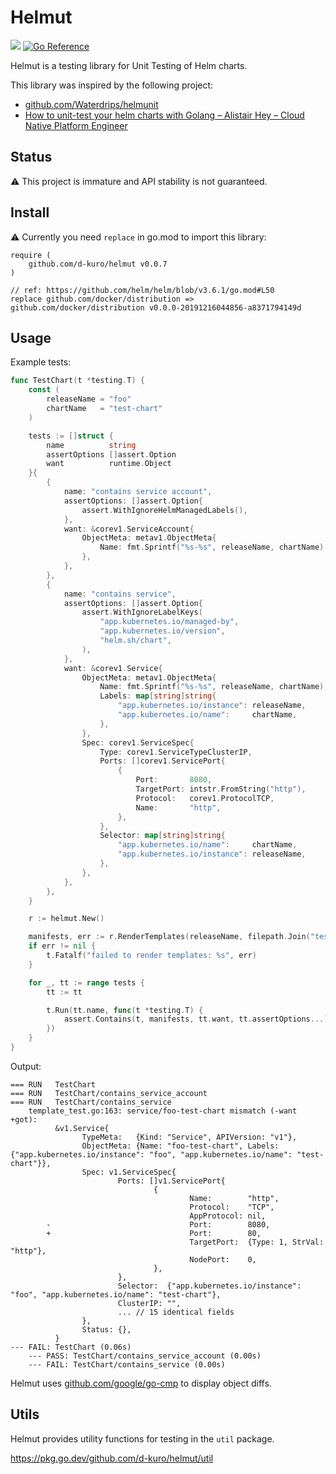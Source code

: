 # Helmut

![](https://github.com/d-kuro/helmut/workflows/main/badge.svg)
[![Go Reference](https://pkg.go.dev/badge/github.com/d-kuro/helmut.svg)](https://pkg.go.dev/github.com/d-kuro/helmut)

Helmut is a testing library for Unit Testing of Helm charts.

This library was inspired by the following project:

* [github.com/Waterdrips/helmunit](https://github.com/Waterdrips/helmunit)
* [How to unit-test your helm charts with Golang – Alistair Hey – Cloud Native Platform Engineer](https://blog.heyal.co.uk/unit-testing-helm-charts/)

## Status

:warning: This project is immature and API stability is not guaranteed.

## Install

:warning: Currently you need `replace` in go.mod to import this library:

```text
require (
	github.com/d-kuro/helmut v0.0.7
)

// ref: https://github.com/helm/helm/blob/v3.6.1/go.mod#L50
replace github.com/docker/distribution => github.com/docker/distribution v0.0.0-20191216044856-a8371794149d
```

## Usage

Example tests:

```go
func TestChart(t *testing.T) {
	const (
		releaseName = "foo"
		chartName   = "test-chart"
	)

	tests := []struct {
		name          string
		assertOptions []assert.Option
		want          runtime.Object
	}{
		{
			name: "contains service account",
			assertOptions: []assert.Option{
				assert.WithIgnoreHelmManagedLabels(),
			},
			want: &corev1.ServiceAccount{
				ObjectMeta: metav1.ObjectMeta{
					Name: fmt.Sprintf("%s-%s", releaseName, chartName),
				},
			},
		},
		{
			name: "contains service",
			assertOptions: []assert.Option{
				assert.WithIgnoreLabelKeys(
					"app.kubernetes.io/managed-by",
					"app.kubernetes.io/version",
					"helm.sh/chart",
				),
			},
			want: &corev1.Service{
				ObjectMeta: metav1.ObjectMeta{
					Name: fmt.Sprintf("%s-%s", releaseName, chartName),
					Labels: map[string]string{
						"app.kubernetes.io/instance": releaseName,
						"app.kubernetes.io/name":     chartName,
					},
				},
				Spec: corev1.ServiceSpec{
					Type: corev1.ServiceTypeClusterIP,
					Ports: []corev1.ServicePort{
						{
							Port:       8080,
							TargetPort: intstr.FromString("http"),
							Protocol:   corev1.ProtocolTCP,
							Name:       "http",
						},
					},
					Selector: map[string]string{
						"app.kubernetes.io/name":     chartName,
						"app.kubernetes.io/instance": releaseName,
					},
				},
			},
		},
	}

	r := helmut.New()

	manifests, err := r.RenderTemplates(releaseName, filepath.Join("testdata", chartName))
	if err != nil {
		t.Fatalf("failed to render templates: %s", err)
	}

	for _, tt := range tests {
		tt := tt

		t.Run(tt.name, func(t *testing.T) {
			assert.Contains(t, manifests, tt.want, tt.assertOptions...)
		})
	}
}
```

Output:

```text
=== RUN   TestChart
=== RUN   TestChart/contains_service_account
=== RUN   TestChart/contains_service
    template_test.go:163: service/foo-test-chart mismatch (-want +got):
          &v1.Service{
                TypeMeta:   {Kind: "Service", APIVersion: "v1"},
                ObjectMeta: {Name: "foo-test-chart", Labels: {"app.kubernetes.io/instance": "foo", "app.kubernetes.io/name": "test-chart"}},
                Spec: v1.ServiceSpec{
                        Ports: []v1.ServicePort{
                                {
                                        Name:        "http",
                                        Protocol:    "TCP",
                                        AppProtocol: nil,
        -                               Port:        8080,
        +                               Port:        80,
                                        TargetPort:  {Type: 1, StrVal: "http"},
                                        NodePort:    0,
                                },
                        },
                        Selector:  {"app.kubernetes.io/instance": "foo", "app.kubernetes.io/name": "test-chart"},
                        ClusterIP: "",
                        ... // 15 identical fields
                },
                Status: {},
          }
--- FAIL: TestChart (0.06s)
    --- PASS: TestChart/contains_service_account (0.00s)
    --- FAIL: TestChart/contains_service (0.00s)
```

Helmut uses [github.com/google/go-cmp](https://github.com/google/go-cmp) to display object diffs.

## Utils

Helmut provides utility functions for testing in the `util` package.

https://pkg.go.dev/github.com/d-kuro/helmut/util
